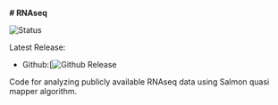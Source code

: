**# RNAseq**

![Status](https://img.shields.io/pypi/status/macs3.svg)

Latest Release:
* Github:[![Github Release](https://img.shields.io/badge/release-v1-blue)

Code for analyzing publicly available RNAseq data using Salmon quasi mapper algorithm.
